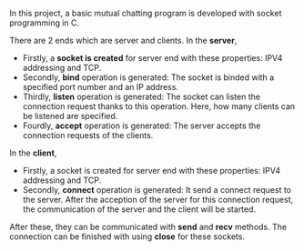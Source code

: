 In this project, a basic mutual chatting program is developed with socket programming in C.

There are 2 ends which are server and clients.
In the **server**, 
- Firstly, a **socket is created** for server end with these properties: IPV4 addressing and TCP.
- Secondly, **bind** operation is generated: The socket is binded with a specified port number and an IP address.
- Thirdly, **listen** operation is generated: The socket can listen the connection request thanks to this operation. Here, how many clients can be listened are specified.
- Fourdly, **accept** operation is generated: The server accepts the connection requests of the clients. 
  

In the **client**,
- Firstly, a socket is created for server end with these properties: IPV4 addressing and TCP.
- Secondly, **connect** operation is generated: It send a connect request to the server. After the acception of the server for this connection request, the communication of the server and the client will be started.
  
After these, they can be communicated with **send** and **recv** methods.
The connection can be finished with using **close** for these sockets.  

